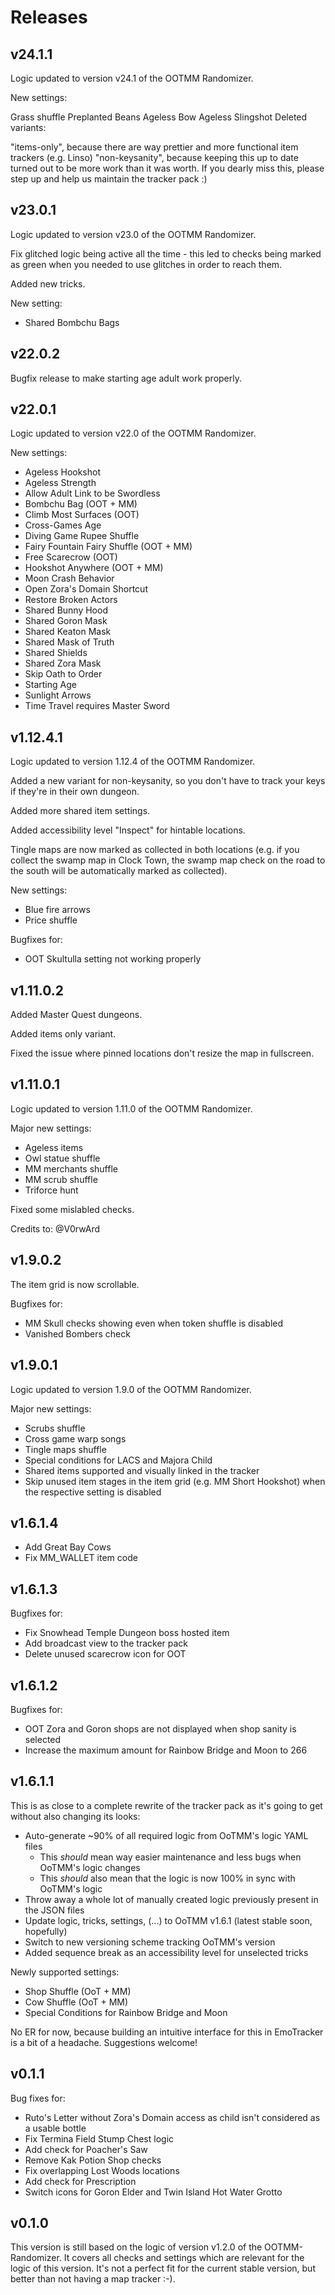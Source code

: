 # Releases

## v24.1.1

Logic updated to version v24.1 of the OOTMM Randomizer.

New settings:

Grass shuffle
Preplanted Beans
Ageless Bow
Ageless Slingshot
Deleted variants:

"items-only", because there are way prettier and more functional item trackers (e.g. Linso)
"non-keysanity", because keeping this up to date turned out to be more work than it was worth. If you dearly miss this, please step up and help us maintain the tracker pack :)

## v23.0.1

Logic updated to version v23.0 of the OOTMM Randomizer.

Fix glitched logic being active all the time - this led to checks being marked as green when you needed to use glitches in order to reach them.

Added new tricks.

New setting:

- Shared Bombchu Bags

## v22.0.2

Bugfix release to make starting age adult work properly.

## v22.0.1

Logic updated to version v22.0 of the OOTMM Randomizer.

New settings:

- Ageless Hookshot
- Ageless Strength
- Allow Adult Link to be Swordless
- Bombchu Bag (OOT + MM)
- Climb Most Surfaces (OOT)
- Cross-Games Age
- Diving Game Rupee Shuffle
- Fairy Fountain Fairy Shuffle (OOT + MM)
- Free Scarecrow (OOT)
- Hookshot Anywhere (OOT + MM)
- Moon Crash Behavior
- Open Zora's Domain Shortcut
- Restore Broken Actors
- Shared Bunny Hood
- Shared Goron Mask
- Shared Keaton Mask
- Shared Mask of Truth
- Shared Shields
- Shared Zora Mask
- Skip Oath to Order
- Starting Age
- Sunlight Arrows
- Time Travel requires Master Sword

## v1.12.4.1

Logic updated to version 1.12.4 of the OOTMM Randomizer.

Added a new variant for non-keysanity, so you don't have to track your keys if they're in their own dungeon.

Added more shared item settings.

Added accessibility level "Inspect" for hintable locations.

Tingle maps are now marked as collected in both locations (e.g. if you collect the swamp map in Clock Town, the swamp map check on the road to the south will be automatically marked as collected). 

New settings:

- Blue fire arrows
- Price shuffle

Bugfixes for:

- OOT Skultulla setting not working properly

## v1.11.0.2

Added Master Quest dungeons.

Added items only variant.

Fixed the issue where pinned locations don't resize the map in fullscreen.
## v1.11.0.1

Logic updated to version 1.11.0 of the OOTMM Randomizer.

Major new settings:

- Ageless items
- Owl statue shuffle
- MM merchants shuffle
- MM scrub shuffle
- Triforce hunt

Fixed some mislabled checks.

Credits to: @V0rwArd

## v1.9.0.2

The item grid is now scrollable.

Bugfixes for:

- MM Skull checks showing even when token shuffle is disabled
- Vanished Bombers check

## v1.9.0.1

Logic updated to version 1.9.0 of the OOTMM Randomizer.

Major new settings:

- Scrubs shuffle
- Cross game warp songs
- Tingle maps shuffle
- Special conditions for LACS and Majora Child
- Shared items supported and visually linked in the tracker
- Skip unused item stages in the item grid (e.g. MM Short Hookshot) when the respective setting is disabled
## v1.6.1.4

- Add Great Bay Cows
- Fix MM_WALLET item code
## v1.6.1.3

Bugfixes for:

- Fix Snowhead Temple Dungeon boss hosted item
- Add broadcast view to the tracker pack
- Delete unused scarecrow icon for OOT
## v1.6.1.2

Bugfixes for:

- OOT Zora and Goron shops are not displayed when shop sanity is selected
- Increase the maximum amount for Rainbow Bridge and Moon to 266
## v1.6.1.1

This is as close to a complete rewrite of the tracker pack as it's going to get without also changing its looks:

- Auto-generate ~90% of all required logic from OoTMM's logic YAML files
  - This _should_ mean way easier maintenance and less bugs when OoTMM's logic changes
  - This _should_ also mean that the logic is now 100% in sync with OoTMM's logic
- Throw away a whole lot of manually created logic previously present in the JSON files
- Update logic, tricks, settings, (...) to OoTMM v1.6.1 (latest stable soon, hopefully)
- Switch to new versioning scheme tracking OoTMM's version
- Added sequence break as an accessibility level for unselected tricks

Newly supported settings:
- Shop Shuffle (OoT + MM)
- Cow Shuffle (OoT + MM)
- Special Conditions for Rainbow Bridge and Moon

No ER for now, because building an intuitive interface for this in EmoTracker is a bit of a headache. Suggestions welcome!

## v0.1.1

Bug fixes for:

- Ruto's Letter without Zora's Domain access as child isn't considered as a usable bottle
- Fix Termina Field Stump Chest logic
- Add check for Poacher's Saw
- Remove Kak Potion Shop checks
- Fix overlapping Lost Woods locations
- Add check for Prescription
- Switch icons for Goron Elder and Twin Island Hot Water Grotto

## v0.1.0

This version is still based on the logic of version v1.2.0 of the OOTMM-Randomizer. It covers all checks and settings which are relevant for the logic of this version. It's not a perfect fit for the current stable version, but better than not having a map tracker :-).